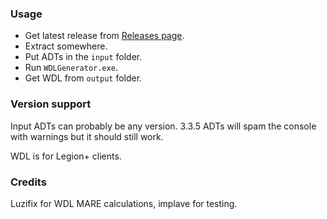 ### Usage
- Get latest release from [Releases page](https://github.com/Marlamin/WDLGenerator/releases/tag/0.1).
- Extract somewhere.
- Put ADTs in the `input` folder.
- Run `WDLGenerator.exe`.
- Get WDL from `output` folder.

### Version support
Input ADTs can probably be any version. 3.3.5 ADTs will spam the console with warnings but it should still work.

WDL is for Legion+ clients. 

### Credits
Luzifix for WDL MARE calculations, implave for testing.
